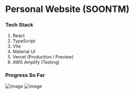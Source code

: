 # Personal Website (SOONTM)

### Tech Stack

1. React
2. TypeScript
3. Vite
4. Material UI
5. Vercel (Production / Preview)
6. AWS Amplify (Testing)

### Progress So Far
![image](https://user-images.githubusercontent.com/89210438/188483938-d32deb6e-9651-4629-90b6-7e78ed204f19.png)
![image](https://user-images.githubusercontent.com/89210438/188483976-b9bf305e-10f2-4588-ac09-e56f5c8e6cde.png)











